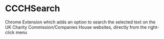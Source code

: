 # CCCHSearch
Chrome Extension which adds an option to search the selected text on the UK Charity Commission/Companies House websites, directly from the right-click menu
